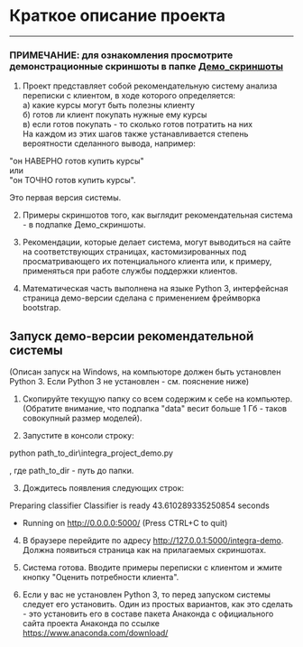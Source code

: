 # Краткое описание проекта
----------------
### ПРИМЕЧАНИЕ: для ознакомления просмотрите демонстрационные скриншоты в папке [Демо_скриншоты](https://github.com/shereshevskiy/myprojects/tree/master/personality_development_school/%D0%94%D0%B5%D0%BC%D0%BE_%D1%81%D0%BA%D1%80%D0%B8%D0%BD%D1%88%D0%BE%D1%82%D1%8B) 

1) Проект представляет собой рекомендательную систему анализа переписки с клиентом, в ходе которого определяется:   
	а) какие курсы могут быть полезны клиенту   
	б) готов ли клиент покупать нужные ему курсы   
	в) если готов покупать - то сколько готов потратить на них   
На каждом из этих шагов также устанавливается степень вероятности сделанного вывода, например:    

"он НАВЕРНО готов купить курсы"    
или    
"он ТОЧНО готов купить курсы".   

Это первая версия системы. 

2) Примеры скриншотов того, как выглядит рекомендательная система - в подпапке Демо_скриншоты.

3) Рекомендации, которые делает система, могут выводиться на сайте на соответствующих страницах, кастомизированных под просматривающего их потенциального клиента или, к примеру, применяться при работе службы поддержки клиентов.

4) Математическая часть выполнена на языке Python 3, интерфейсная страница демо-версии сделана с применением фреймворка bootstrap.


Запуск демо-версии рекомендательной системы
-------------------------------------------

(Описан запуск на Windows, на компьюторе должен быть установлен Python 3. Если Python 3 не установлен - см. пояснение ниже)

1. Скопируйте текущую папку со всем содержим к себе на компьютер.
(Обратите внимание, что подпапка "data" весит больше 1 Гб - таков совокупный размер моделей).

2. Запустите в консоли строку:

python path_to_dir\integra_project_demo.py

, где path_to_dir - путь до папки.

3. Дождитесь появления следующих строк:

Preparing classifier
Classifier is ready
43.610289335250854 seconds
 * Running on http://0.0.0.0:5000/ (Press CTRL+C to quit)

4. В браузере перейдите по адресу http://127.0.0.1:5000/integra-demo.
Должна появиться страница как на прилагаемых скриншотах.

5. Система готова. Вводите примеры переписки с клиентом и жмите кнопку "Оценить потребности клиента".

6. Если у вас не установлен Python 3, то перед запуском системы следует его установить. Один из простых вариантов, как это сделать - это установить его в составе пакета Анаконда с официального сайта проекта Анаконда по ссылке https://www.anaconda.com/download/
